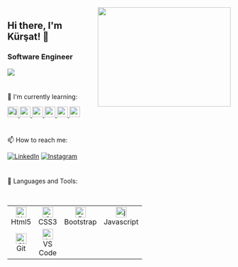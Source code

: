 <img src="https://media2.giphy.com/media/qgQUggAC3Pfv687qPC/giphy.gif?cid=790b7611a599ed245d55cb44a36a97240180272944522c99&rid=giphy.gif&ct=g" align="right" width="300" height="225">

## Hi there, I'm Kürşat! :wave:

### Software Engineer
<img src="https://img.shields.io/github/followers/kursatdemirdelen?style=social">

#
🌱 I'm currently learning:

<a href="https://www.javascript.com/" target="_blank" rel="noreferrer"><img src="https://upload.wikimedia.org/wikipedia/commons/thumb/9/99/Unofficial_JavaScript_logo_2.svg/1024px-Unofficial_JavaScript_logo_2.svg.png" alt="js" width="24" height="24"/> </a>
<a href="https://angularjs.org/" target="_blank" rel="noreferrer"><img src="https://angular.io/assets/images/logos/angular/angular.png" alt="angularjs" width="24" height="24"/> </a>
<a href="https://python.org/" target="_blank" rel="noreferrer"><img src="https://upload.wikimedia.org/wikipedia/commons/thumb/c/c3/Python-logo-notext.svg/640px-Python-logo-notext.svg.png" alt="python" width="24" height="24"/> </a>
<a href="https://docs.microsoft.com/tr-tr/dotnet/csharp/" target="_blank" rel="noreferrer"><img src="https://iconape.com/wp-content/png_logo_vector/c.png" alt="csharp" width="24" height="24"/> </a>
<a href="https://dotnet.microsoft.com/" target="_blank" rel="noreferrer"><img src="https://seeklogo.com/images/1/net-logo-681E247422-seeklogo.com.png" alt="nodejs" width="24" height="24"/> </a>
<a href="https://reactjs.org/" target="_blank" rel="noreferrer"><img src="https://cdn.freebiesupply.com/logos/thumbs/2x/react-1-logo.png" alt="reactjs" width="24" height="24"/> </a>
#


📫 How to reach me:

[![LinkedIn](https://img.shields.io/badge/%20-Connect-black?color=14171A&labelColor=212121&logo=linkedin&logoColor=ffffff)](https://www.linkedin.com/in/kursatdemirdelen/)
[![Instagram](https://img.shields.io/badge/Mail-Connect-14171a)](https://instagram.com/kursatdemirdelen)

#
:rocket: Languages and Tools:

<br>
<table>
  <tr>
      <td align="center" width="36">
      <a href="#html5">
        <img src="https://seeklogo.com/images/H/html5-without-wordmark-color-logo-14D252D878-seeklogo.com.png" width="24" height="24" alt="Html5" />
      </a>
      <br>Html5
    </td>
    <td align="center" width="36">
      <a href="#css3">
        <img src="https://upload.wikimedia.org/wikipedia/commons/thumb/6/62/CSS3_logo.svg/24px-CSS3_logo.svg.png" width="24" height="24" alt="Css3" />
      </a>
      <br>CSS3
    </td>
     <td align="center" width="36">
      <a href="#bootstrap">
        <img src="https://cdn.worldvectorlogo.com/logos/bootstrap-4.svg" width="24" height="24" alt="Bootstrap" />
      </a>
      <br>Bootstrap
    </td>
     <td align="center" width="36">
      <a href="#js">
        <img src="https://upload.wikimedia.org/wikipedia/commons/thumb/9/99/Unofficial_JavaScript_logo_2.svg/1024px-Unofficial_JavaScript_logo_2.svg.png" width="24" height="24" alt="javascript" />
      </a>
      <br>Javascript
    </td>
  </tr>

  <tr>
      <td align="center" width="36">
      <a href="#git" >
        <img src="https://upload.wikimedia.org/wikipedia/commons/thumb/3/3f/Git_icon.svg/1200px-Git_icon.svg.png" width="24" height="24" alt="Git" />
      </a>
      <br>Git
    </td>
      <td align="center"  width="36">
      <a href="#vscode">
        <img src="https://upload.wikimedia.org/wikipedia/commons/9/9a/Visual_Studio_Code_1.35_icon.svg" width="24" height="24" alt="Jamstack" />
      </a>
      <br>VS Code

  </tr>
</table>
